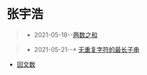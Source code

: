 # 张宇浩
>* 2021-05-18--[两数之和](https://leetcode-cn.com/problems/two-sum/)

>* 2021-05-21--* [无重复字符的最长子串](https://leetcode-cn.com/problems/longest-substring-without-repeating-characters/)

* [回文数](https://leetcode-cn.com/problems/palindrome-number/submissions/)